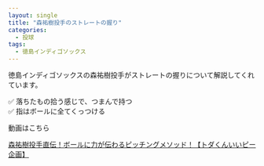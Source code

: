 ```yaml
---
layout: single
title: "森祐樹投手のストレートの握り"
categories:
  - 投球
tags:
  - 徳島インディゴソックス
---
```


徳島インディゴソックスの森祐樹投手がストレートの握りについて解説してくれています。

✅ 落ちたもの拾う感じで、つまんで持つ  
✅ 指はボールに全てくっつける  

動画はこちら
<!--<iframe width="560" height="315" src="https://www.youtube.com/embed/Cam9T873Fuo" frameborder="0" allow="accelerometer; autoplay; encrypted-media; gyroscope; picture-in-picture" allowfullscreen></iframe>-->
[森祐樹投手直伝！ボールに力が伝わるピッチングメソッド！【トダくんいいピー企画】](https://youtu.be/Cam9T873Fuo)
